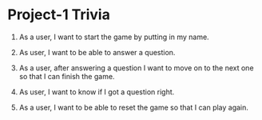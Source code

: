 # Project-1 Trivia

1) As a user, I want to start the game by putting in my name.

2) As user, I want to be able to answer a question.

3) As a user, after answering a question I want to move on to the next one so that I can finish the game.

4) As user, I want to know if I got a question right.

5) As a user, I want to be able to reset the game so that I can play again.
